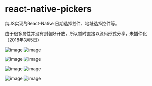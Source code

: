 # react-native-pickers
纯JS实现的React-Native 日期选择控件、地址选择控件等。

由于很多属性并没有封装好开放，所以暂时直接以源码形式分享，未插件化（2018年3月5日）

![image](https://github.com/iberHK/react-native-pickers/blob/master/screenshot/alert.png)
![image](https://github.com/iberHK/react-native-pickers/blob/master/screenshot/items.png)


![image](https://github.com/iberHK/react-native-pickers/blob/master/screenshot/choose.png)
![image](https://github.com/iberHK/react-native-pickers/blob/master/screenshot/input.png)


![image](https://github.com/iberHK/react-native-pickers/blob/master/screenshot/customer.png)
![image](https://github.com/iberHK/react-native-pickers/blob/master/screenshot/area.png)


![image](https://github.com/iberHK/react-native-pickers/blob/master/screenshot/date.png)
![image](https://github.com/iberHK/react-native-pickers/blob/master/screenshot/date1.png)